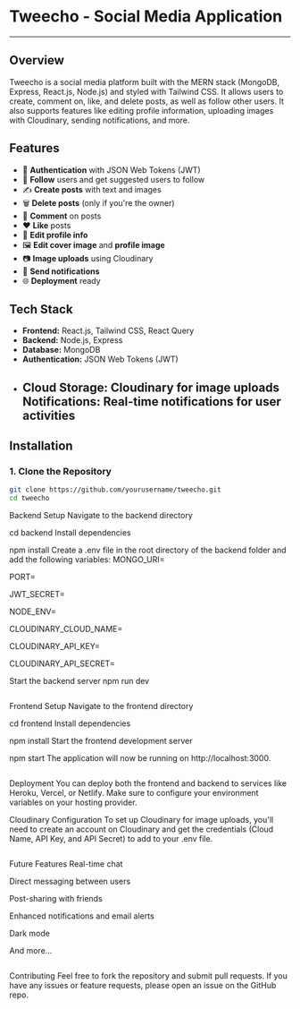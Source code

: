 # Tweecho - Social Media Application
---

## Overview

Tweecho is a social media platform built with the MERN stack (MongoDB, Express, React.js, Node.js) and styled with Tailwind CSS. It allows users to create, comment on, like, and delete posts, as well as follow other users. It also supports features like editing profile information, uploading images with Cloudinary, sending notifications, and more.

## Features

- 🔐 **Authentication** with JSON Web Tokens (JWT)
- 👥 **Follow** users and get suggested users to follow
- ✍️ **Create posts** with text and images
- 🗑️ **Delete posts** (only if you're the owner)
- 💬 **Comment** on posts
- ❤️ **Like** posts
- 📝 **Edit profile info**
- 🖼️ **Edit cover image** and **profile image**
- 📷 **Image uploads** using Cloudinary
- 🔔 **Send notifications**
- 🌐 **Deployment** ready

## Tech Stack

- **Frontend:** React.js, Tailwind CSS, React Query
- **Backend:** Node.js, Express
- **Database:** MongoDB
- **Authentication:** JSON Web Tokens (JWT)
- **Cloud Storage:** Cloudinary for image uploads
 **Notifications:** Real-time notifications for user activities
  ---

## Installation

### 1. Clone the Repository

```bash
git clone https://github.com/yourusername/tweecho.git
cd tweecho
```
Backend Setup
Navigate to the backend directory

cd backend
Install dependencies

npm install
Create a .env file in the root directory of the backend folder and add the following variables:
MONGO_URI=

PORT=

JWT_SECRET=

NODE_ENV=

CLOUDINARY_CLOUD_NAME=

CLOUDINARY_API_KEY=

CLOUDINARY_API_SECRET=

Start the backend server
npm run dev
```
```
Frontend Setup
Navigate to the frontend directory

cd frontend
Install dependencies

npm install
Start the frontend development server

npm start
The application will now be running on http://localhost:3000.
```
```


Deployment
You can deploy both the frontend and backend to services like Heroku, Vercel, or Netlify. Make sure to configure your environment variables on your hosting provider.

Cloudinary Configuration
To set up Cloudinary for image uploads, you'll need to create an account on Cloudinary and get the credentials (Cloud Name, API Key, and API Secret) to add to your .env file.
```
```
Future Features
Real-time chat

Direct messaging between users

Post-sharing with friends

Enhanced notifications and email alerts

Dark mode

And more...
```
```
Contributing
Feel free to fork the repository and submit pull requests. If you have any issues or feature requests, please open an issue on the GitHub repo.
